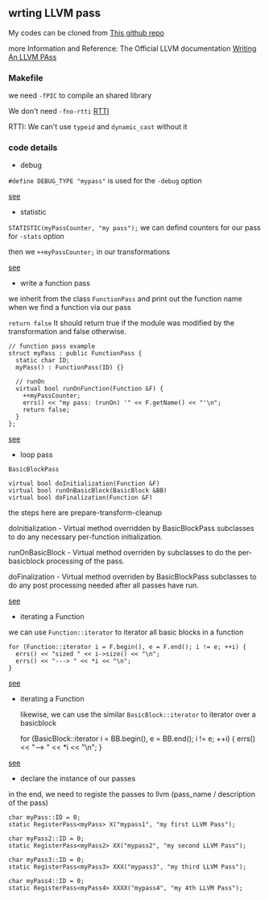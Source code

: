 ## wrting LLVM pass ##

My codes can be cloned from [This github repo](https://github.com/xatier/llvm-pass-exercise1)

more Information and Reference: The Official LLVM documentation [Writing An LLVM PAss](http://llvm.org/docs/WritingAnLLVMPass.html)

### Makefile ###

we need `-fPIC` to compile an shared library

We don\'t need `-fno-rtti` [RTTI](http://en.wikipedia.org/wiki/Run-time_type_information)

RTTI: We can\'t use  `typeid` and `dynamic_cast` without it

### code details ###


- debug

`#define DEBUG_TYPE "mypass"` is used for the `-debug` option

[see](http://llvm.org/docs/ProgrammersManual.html#fine-grained-debug-info-with-debug-type-and-the-debug-only-option)



- statistic

`STATISTIC(myPassCounter, "my pass");` we can defind counters for our pass for `-stats` option

then we `++myPassCounter;` in our transformations

[see](http://llvm.org/docs/ProgrammersManual.html#the-statistic-class-stats-option)



- write a function pass

we inherit from the class `FunctionPass` and print out the function name when we find a function via our pass

`return false` It should return true if the module was modified by the transformation and false otherwise.


    // function pass example
    struct myPass : public FunctionPass {
      static char ID;
      myPass() : FunctionPass(ID) {}
  
      // runOn
      virtual bool runOnFunction(Function &F) {
        ++myPassCounter;
        errs() << "my pass: (runOn) '" << F.getName() << "'\n";
        return false;
      }
    };

[see](http://llvm.org/docs/doxygen/html/classllvm_1_1FunctionPass.html)



- loop pass

 `BasicBlockPass`

    virtual bool doInitialization(Function &F)
    virtual bool runOnBasicBlock(BasicBlock &BB)
    virtual bool doFinalization(Function &F)

the steps here are prepare-transform-cleanup

doInitialization - Virtual method overridden by BasicBlockPass subclasses to do any necessary per-function initialization.

runOnBasicBlock - Virtual method overriden by subclasses to do the per-basicblock processing of the pass.

doFinalization - Virtual method overriden by BasicBlockPass subclasses to do any post processing needed after all passes have run.

[see](http://llvm.org/docs/doxygen/html/classllvm_1_1BasicBlockPass.html)



- iterating a Function

we can use `Function::iterator` to iterator all basic blocks in a function

    for (Function::iterator i = F.begin(), e = F.end(); i != e; ++i) {
      errs() << "sized " << i->size() << "\n";
      errs() << "---> " << *i << "\n";
    }

[see](http://llvm.org/docs/ProgrammersManual.html#iterating-over-the-basicblock-in-a-function)



- iterating a Function

    likewise, we can use the similar `BasicBlock::iterator` to iterator over a basicblock

    for (BasicBlock::iterator i = BB.begin(), e = BB.end(); i != e; ++i) {
      errs() << "--> " << *i << "\n";
    }

[see](http://llvm.org/docs/ProgrammersManual.html#iterating-over-the-instruction-in-a-basicblock)



- declare the instance of our passes

in the end, we need to registe the passes to llvm (pass_name / description of the pass)

    char myPass::ID = 0;
    static RegisterPass<myPass> X("mypass1", "my first LLVM Pass");
    
    char myPass2::ID = 0;
    static RegisterPass<myPass2> XX("mypass2", "my second LLVM Pass");
    
    char myPass3::ID = 0;
    static RegisterPass<myPass3> XXX("mypass3", "my third LLVM Pass");
    
    char myPass4::ID = 0;
    static RegisterPass<myPass4> XXXX("mypass4", "my 4th LLVM Pass");
